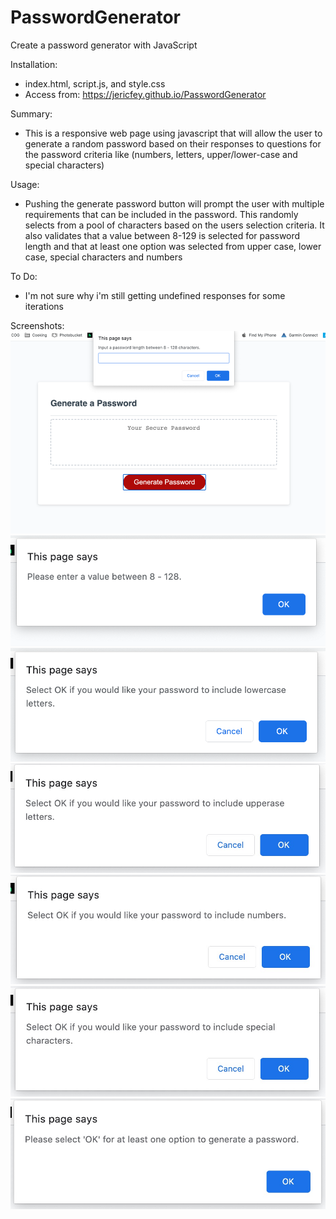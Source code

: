 # PasswordGenerator

Create a password generator with JavaScript

Installation:

- index.html, script.js, and style.css
- Access from: https://jericfey.github.io/PasswordGenerator

Summary:

- This is a responsive web page using javascript that will allow the user to generate a random password based on their responses to questions for the password criteria like (numbers, letters, upper/lower-case and special characters)

Usage:

- Pushing the generate password button will prompt the user with multiple requirements that can be included in the password. This randomly selects from a pool of characters based on the users selection criteria. It also validates that a value between 8-129 is selected for password length and that at least one option was selected from upper case, lower case, special characters and numbers

To Do:

- I'm not sure why i'm still getting undefined responses for some iterations

Screenshots:
![PasswordGenerator Screenshot1](./assets/Screenshot1.jpg)
![PasswordGenerator Screenshot2](./assets/Screenshot2.jpg)
![PasswordGenerator Screenshot3](./assets/Screenshot3.jpg)
![PasswordGenerator Screenshot4](./assets/Screenshot4.jpg)
![PasswordGenerator Screenshot5](./assets/Screenshot5.jpg)
![PasswordGenerator Screenshot6](./assets/Screenshot6.jpg)
![PasswordGenerator Screenshot7](./assets/Screenshot7.jpg)
